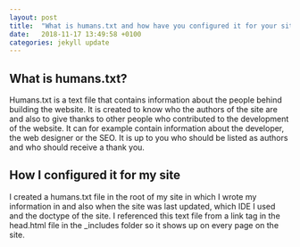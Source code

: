 ```yaml
---
layout: post
title:  "What is humans.txt and how have you configured it for your site?"
date:   2018-11-17 13:49:58 +0100
categories: jekyll update
---
```


## What is humans.txt?

Humans.txt is a text file that contains information about the people behind building the website. It is created to know who the authors of the site are and also to give thanks to other people who contributed to the development of the website. It can for example contain information about the developer, the web designer or the SEO. It is up to you who should be listed as authors and who should receive a thank you.

## How I configured it for my site

I created a humans.txt file in the root of my site in which I wrote my information in and also when the site was last updated, which IDE I used and the doctype of the site. I referenced this text file from a link tag in the head.html file in the _includes folder so it shows up on every page on the site.
